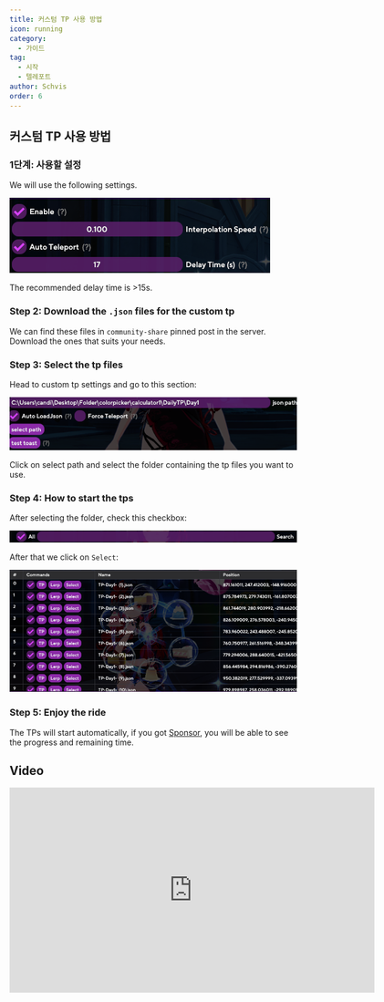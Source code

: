 ```yaml
---
title: 커스텀 TP 사용 방법
icon: running
category:
  - 가이드
tag:
  - 시작
  - 텔레포트
author: Schvis
order: 6
---
```


## 커스텀 TP 사용 방법

### 1단계: 사용할 설정

We will use the following settings.

![](/assets/images/docs/202312/teleport1.png)

The recommended delay time is >15s.

### Step 2: Download the `.json` files for the custom tp

We can find these files in `community-share` pinned post in the server. Download the ones that suits your needs.

### Step 3: Select the tp files

Head to custom tp settings and go to this section:

![](/assets/images/docs/202312/teleport2.png)

Click on select path and select the folder containing the tp files you want to use.

### Step 4: How to start the tps

After selecting the folder, check this checkbox:

![](/assets/images/docs/202312/teleport3.png)

After that we click on `Select`:

![](/assets/images/docs/202312/teleport4.png)

### Step 5: Enjoy the ride

The TPs will start automatically, if you got [Sponsor](../start/sponsor.md), you will be able to see the progress and remaining time.

## Video

<div class="iframe-container"><iframe width="640" height="360" src="https://www.youtube.com/embed/1ft6xYr2EmM" title="Part 1 - How to Use &#39;Custom Teleports&#39; in Colorpicker or Calculator" frameborder="0" allow="accelerometer; autoplay; clipboard-write; encrypted-media; gyroscope; picture-in-picture; web-share" allowfullscreen></iframe></div>
